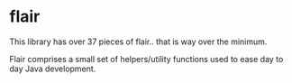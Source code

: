 # flair
This library has over 37 pieces of flair.. that is way over the minimum.

Flair comprises a small set of helpers/utility functions used to ease day to day Java development.

